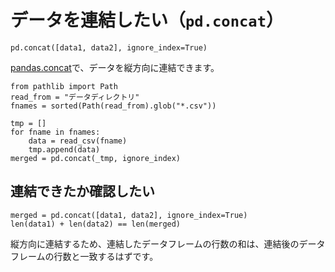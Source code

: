 # データを連結したい（``pd.concat``）

```python3
pd.concat([data1, data2], ignore_index=True)
```

[pandas.concat](https://pandas.pydata.org/pandas-docs/stable/reference/api/pandas.concat.html)で、データを縦方向に連結できます。

```python3
from pathlib import Path
read_from = "データディレクトリ"
fnames = sorted(Path(read_from).glob("*.csv"))

tmp = []
for fname in fnames:
    data = read_csv(fname)
    tmp.append(data)
merged = pd.concat(_tmp, ignore_index)
```

## 連結できたか確認したい

```python3
merged = pd.concat([data1, data2], ignore_index=True)
len(data1) + len(data2) == len(merged)
```

縦方向に連結するため、連結したデータフレームの行数の和は、連結後のデータフレームの行数と一致するはずです。
